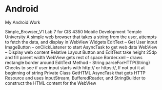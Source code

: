 # Android
My Android Work


Simple_Browser_V1 
  Lab 7 for CIS 4350 Mobile Development Temple University
	A simple web browser that takes a string from the user, attempts to fetch the data, and display in WebView
	Widgets
	  EditText – Get User input
	  ImageButton – onClickListener to start AsyncTask to get web data
	  WebView – Display web content
  Relative Layout
    Button and EditText take height 25dp and fill parent width
    WebView gets rest of space
    Border.xml – draws rectangle border around EditText
  Method - String parseForHTTP(String)
	  Checks to see if user input starts with http:// or https://, 
    If not put it at beginning of string
  Private Class GetHTML
	  AsyncTask that gets HTTP Resource and uses InputStream, BufferedReader, and StringBuilder to construct the HTML
	  content for the WebView	

